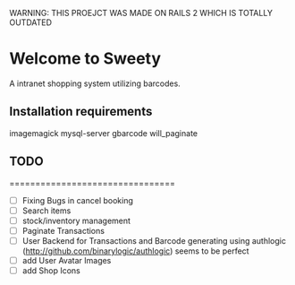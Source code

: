 WARNING: THIS PROEJCT WAS MADE ON RAILS 2 WHICH IS TOTALLY OUTDATED

# Welcome to Sweety

A intranet shopping system utilizing barcodes.

## Installation requirements

imagemagick mysql-server gbarcode will_paginate

## TODO
================================
- [ ] Fixing Bugs in cancel booking
- [ ] Search items
- [ ] stock/inventory management
- [ ] Paginate Transactions
- [ ] User Backend for Transactions and Barcode generating
  using authlogic (http://github.com/binarylogic/authlogic) seems to be perfect
- [ ] add User Avatar Images
- [ ] add Shop Icons
